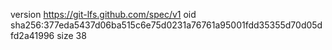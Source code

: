 version https://git-lfs.github.com/spec/v1
oid sha256:377eda5437d06ba515c6e75d0231a76761a95001fdd35355d70d05dfd2a41996
size 38
